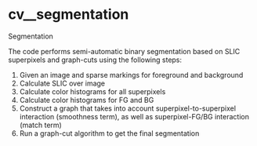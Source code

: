 # cv__segmentation
Segmentation

The code performs semi-automatic binary segmentation based on SLIC superpixels and graph-cuts using the following steps:
1. Given an image and sparse markings for foreground and background
2. Calculate SLIC over image
3. Calculate color histograms for all superpixels
4. Calculate color histograms for FG and BG
5. Construct a graph that takes into account superpixel-to-superpixel interaction (smoothness term), as well as superpixel-FG/BG interaction (match term)
6. Run a graph-cut algorithm to get the final segmentation
